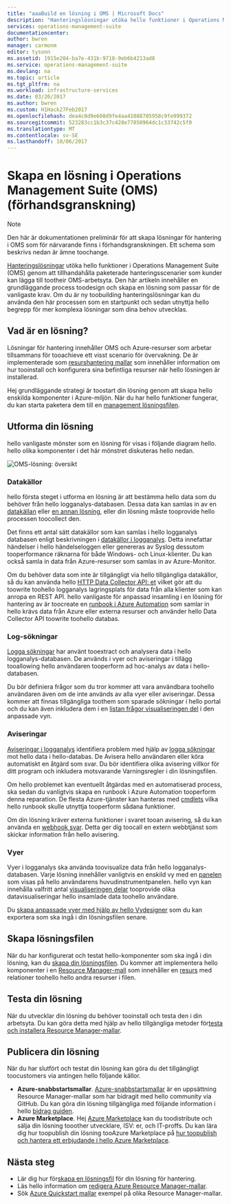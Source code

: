 ```yaml
---
title: "aaaBuild en lösning i OMS | Microsoft Docs"
description: "Hanteringslösningar utöka hello funktioner i Operations Management Suite (OMS) genom att tillhandahålla paketerade hanteringsscenarier som kunder kan lägga till tootheir OMS-arbetsyta.  Den här artikeln innehåller information om hur du kan skapa management lösningar toobe används i din egen miljö eller göras tillgänglig tooyour kunder."
services: operations-management-suite
documentationcenter: 
author: bwren
manager: carmonm
editor: tysonn
ms.assetid: 1915e204-ba7e-431b-9718-9eb6b4213ad8
ms.service: operations-management-suite
ms.devlang: na
ms.topic: article
ms.tgt_pltfrm: na
ms.workload: infrastructure-services
ms.date: 03/20/2017
ms.author: bwren
ms.custom: H1Hack27Feb2017
ms.openlocfilehash: dea4c0d9e608d9fe4aa41088705958c9fe999372
ms.sourcegitcommit: 523283cc1b3c37c428e77850964dc1c33742c5f0
ms.translationtype: MT
ms.contentlocale: sv-SE
ms.lasthandoff: 10/06/2017
---
```

# <a name="design-and-build-a-management-solution-in-operations-management-suite-oms-preview"></a>Skapa en lösning i Operations Management Suite (OMS) (förhandsgranskning)
> [!NOTE]
> Den här är dokumentationen preliminär för att skapa lösningar för hantering i OMS som för närvarande finns i förhandsgranskningen. Ett schema som beskrivs nedan är ämne toochange.

[Hanteringslösningar](operations-management-suite-solutions.md) utöka hello funktioner i Operations Management Suite (OMS) genom att tillhandahålla paketerade hanteringsscenarier som kunder kan lägga till tootheir OMS-arbetsyta.  Den här artikeln innehåller en grundläggande process toodesign och skapa en lösning som passar för de vanligaste krav.  Om du är ny toobuilding hanteringslösningar kan du använda den här processen som en startpunkt och sedan utnyttja hello begrepp för mer komplexa lösningar som dina behov utvecklas.

## <a name="what-is-a-management-solution"></a>Vad är en lösning?

Lösningar för hantering innehåller OMS och Azure-resurser som arbetar tillsammans för tooachieve ett visst scenario för övervakning.  De är implementerade som [resurshantering mallar](../azure-resource-manager/resource-manager-template-walkthrough.md) som innehåller information om hur tooinstall och konfigurera sina befintliga resurser när hello lösningen är installerad.

Hej grundläggande strategi är toostart din lösning genom att skapa hello enskilda komponenter i Azure-miljön.  När du har hello funktioner fungerar, du kan starta paketera dem till en [management lösningsfilen](operations-management-suite-solutions-solution-file.md). 


## <a name="design-your-solution"></a>Utforma din lösning
hello vanligaste mönster som en lösning för visas i följande diagram hello.  hello olika komponenter i det här mönstret diskuteras hello nedan.

![OMS-lösning: översikt](media/operations-management-suite-solutions/solution-overview.png)


### <a name="data-sources"></a>Datakällor
hello första steget i utforma en lösning är att bestämma hello data som du behöver från hello logganalys-databasen.  Dessa data kan samlas in av en [datakällan](../log-analytics/log-analytics-data-sources.md) eller [en annan lösning](operations-management-suite-solutions.md), eller din lösning måste tooprovide hello processen toocollect den.

Det finns ett antal sätt datakällor som kan samlas i hello logganalys databasen enligt beskrivningen i [datakällor i logganalys](../log-analytics/log-analytics-data-sources.md).  Detta innefattar händelser i hello händelseloggen eller genereras av Syslog dessutom tooperformance räknarna för både Windows- och Linux-klienter.  Du kan också samla in data från Azure-resurser som samlas in av Azure-Monitor.  

Om du behöver data som inte är tillgängligt via hello tillgängliga datakällor, så du kan använda hello [HTTP Data Collector API: et](../log-analytics/log-analytics-data-collector-api.md) vilket gör att du toowrite toohello logganalys lagringsplats för data från alla klienter som kan anropa en REST API.  hello vanligaste för anpassad insamling i en lösning för hantering av är toocreate en [runbook i Azure Automation](../automation/automation-runbook-types.md) som samlar in hello krävs data från Azure eller externa resurser och använder hello Data Collector API toowrite toohello databas.  

### <a name="log-searches"></a>Log-sökningar
[Logga sökningar](../log-analytics/log-analytics-log-searches.md) har använt tooextract och analysera data i hello logganalys-databasen.  De används i vyer och aviseringar i tillägg tooallowing hello användaren tooperform ad hoc-analys av data i hello-databasen.  

Du bör definiera frågor som du tror kommer att vara användbara toohello användaren även om de inte används av alla vyer eller aviseringar.  Dessa kommer att finnas tillgängliga toothem som sparade sökningar i hello portal och du kan även inkludera dem i en [listan frågor visualiseringen del](../log-analytics/log-analytics-view-designer-parts.md#list-of-queries-part) i den anpassade vyn.

### <a name="alerts"></a>Aviseringar
[Aviseringar i logganalys](../log-analytics/log-analytics-alerts.md) identifiera problem med hjälp av [logga sökningar](#log-searches) mot hello data i hello-databas.  De Avisera hello användaren eller köra automatiskt en åtgärd som svar. Du bör identifiera olika avisering villkor för ditt program och inkludera motsvarande Varningsregler i din lösningsfilen.

Om hello problemet kan eventuellt åtgärdas med en automatiserad process, ska sedan du vanligtvis skapa en runbook i Azure Automation tooperform denna reparation.  De flesta Azure-tjänster kan hanteras med [cmdlets](/powershell/azure/overview) vilka hello runbook skulle utnyttja tooperform sådana funktioner.

Om din lösning kräver externa funktioner i svaret tooan avisering, så du kan använda en [webhook svar](../log-analytics/log-analytics-alerts-actions.md).  Detta ger dig toocall en extern webbtjänst som skickar information från hello avisering.

### <a name="views"></a>Vyer
Vyer i logganalys ska använda toovisualize data från hello logganalys-databasen.  Varje lösning innehåller vanligtvis en enskild vy med en [panelen](../log-analytics/log-analytics-view-designer-tiles.md) som visas på hello användarens huvudinstrumentpanelen.  hello vyn kan innehålla valfritt antal [visualiseringen delar](../log-analytics/log-analytics-view-designer-parts.md) tooprovide olika datavisualiseringar hello insamlade data toohello användare.

Du [skapa anpassade vyer med hjälp av hello Vydesigner](../log-analytics/log-analytics-view-designer.md) som du kan exportera som ska ingå i din lösningsfilen senare.  


## <a name="create-solution-file"></a>Skapa lösningsfilen
När du har konfigurerat och testat hello-komponenter som ska ingå i din lösning, kan du [skapa din lösningsfilen](operations-management-suite-solutions-solution-file.md).  Du kommer att implementera hello komponenter i en [Resource Manager-mall](../azure-resource-manager/resource-group-authoring-templates.md) som innehåller en [resurs](operations-management-suite-solutions-solution-file.md#solution-resource) med relationer toohello hello andra resurser i filen.  


## <a name="test-your-solution"></a>Testa din lösning
När du utvecklar din lösning du behöver tooinstall och testa den i din arbetsyta.  Du kan göra detta med hjälp av hello tillgängliga metoder för[testa och installera Resource Manager-mallar](../azure-resource-manager/resource-group-template-deploy.md).

## <a name="publish-your-solution"></a>Publicera din lösning
När du har slutfört och testat din lösning kan göra du det tillgängligt toocustomers via antingen hello följande källor.

- **Azure-snabbstartsmallar**.  [Azure-snabbstartsmallar](https://azure.microsoft.com/resources/templates/) är en uppsättning Resource Manager-mallar som har bidragit med hello community via GitHub.  Du kan göra din lösning tillgängliga med följande information i hello [bidrag guiden](https://github.com/Azure/azure-quickstart-templates/tree/master/1-CONTRIBUTION-GUIDE).
- **Azure Marketplace**.  Hej [Azure Marketplace](https://azuremarketplace.microsoft.com/marketplace/) kan du toodistribute och sälja din lösning tooother utvecklare, ISV: er, och IT-proffs.  Du kan lära dig hur toopublish din lösning tooAzure Marketplace på [hur toopublish och hantera ett erbjudande i hello Azure Marketplace](../marketplace-publishing/marketplace-publishing-getting-started.md).



## <a name="next-steps"></a>Nästa steg
* Lär dig hur för[skapa en lösningsfil](operations-management-suite-solutions-solution-file.md) för din lösning för hantering.
* Läs hello information om [redigera Azure Resource Manager-mallar](../azure-resource-manager/resource-group-authoring-templates.md).
* Sök [Azure Quickstart mallar](https://azure.microsoft.com/documentation/templates) exempel på olika Resource Manager-mallar.